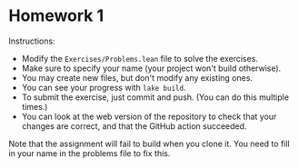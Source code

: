 # Homework 1

Instructions:
- Modify the `Exercises/Problems.lean` file to solve the exercises.
- Make sure to specify your name (your project won't build otherwise).
- You may create new files, but don't modify any existing ones.
- You can see your progress with `lake build`.
- To submit the exercise, just commit and push. (You can do this
  multiple times.)
- You can look at the web version of the repository to check
  that your changes are correct, and that the GitHub action
  succeeded.

Note that the assignment will fail to build when you clone it.
You need to fill in your name in the problems file to fix this.